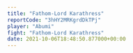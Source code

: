 ```yaml
---
title: "Fathom-Lord Karathress"
reportCode: "3hHY2MRKgrdDkTPj"
player: "Abumi"
fight: "Fathom-Lord Karathress"
date: 2021-10-06T18:48:50.877000+00:00
---
```

